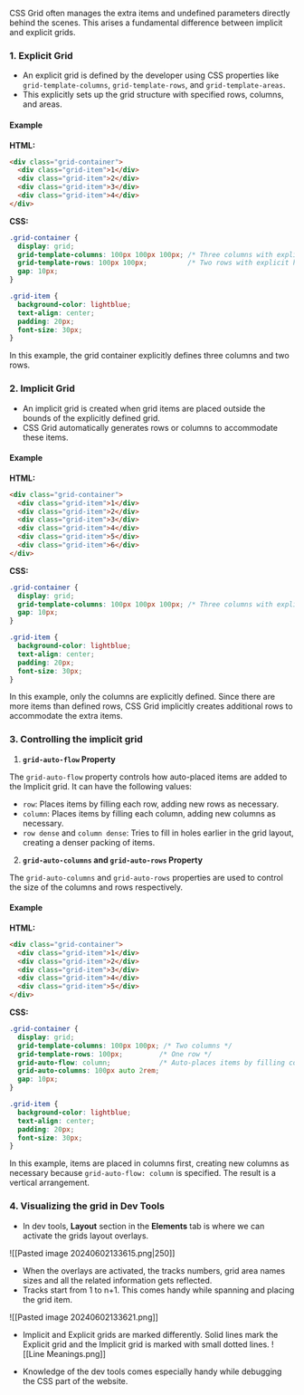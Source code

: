 CSS Grid often manages the extra items and undefined parameters directly behind the scenes. This arises a fundamental difference between implicit and explicit grids.
### 1. Explicit Grid

- An explicit grid is defined by the developer using CSS properties like `grid-template-columns`, `grid-template-rows`, and `grid-template-areas`. 
- This explicitly sets up the grid structure with specified rows, columns, and areas.

#### Example

**HTML:**
```html
<div class="grid-container">
  <div class="grid-item">1</div>
  <div class="grid-item">2</div>
  <div class="grid-item">3</div>
  <div class="grid-item">4</div>
</div>
```

**CSS:**
```css
.grid-container {
  display: grid;
  grid-template-columns: 100px 100px 100px; /* Three columns with explicit widths */
  grid-template-rows: 100px 100px;          /* Two rows with explicit heights */
  gap: 10px;
}

.grid-item {
  background-color: lightblue;
  text-align: center;
  padding: 20px;
  font-size: 30px;
}
```

In this example, the grid container explicitly defines three columns and two rows.
### 2. Implicit Grid

- An implicit grid is created when grid items are placed outside the bounds of the explicitly defined grid. 
- CSS Grid automatically generates rows or columns to accommodate these items.

#### Example

**HTML:**
```html
<div class="grid-container">
  <div class="grid-item">1</div>
  <div class="grid-item">2</div>
  <div class="grid-item">3</div>
  <div class="grid-item">4</div>
  <div class="grid-item">5</div>
  <div class="grid-item">6</div>
</div>
```

**CSS:**
```css
.grid-container {
  display: grid;
  grid-template-columns: 100px 100px 100px; /* Three columns with explicit widths */
  gap: 10px;
}

.grid-item {
  background-color: lightblue;
  text-align: center;
  padding: 20px;
  font-size: 30px;
}
```

In this example, only the columns are explicitly defined. Since there are more items than defined rows, CSS Grid implicitly creates additional rows to accommodate the extra items.

### 3. Controlling the implicit grid

1. **`grid-auto-flow` Property**

The `grid-auto-flow` property controls how auto-placed items are added to the Implicit grid. It can have the following values:

- `row`: Places items by filling each row, adding new rows as necessary.
- `column`: Places items by filling each column, adding new columns as necessary.
- `row dense` and `column dense`: Tries to fill in holes earlier in the grid layout, creating a denser packing of items.

2. **`grid-auto-columns` and `grid-auto-rows` Property**

The `grid-auto-columns` and `grid-auto-rows` properties are used to control the size of the columns and rows respectively.
#### Example

**HTML:**
```html
<div class="grid-container">
  <div class="grid-item">1</div>
  <div class="grid-item">2</div>
  <div class="grid-item">3</div>
  <div class="grid-item">4</div>
  <div class="grid-item">5</div>
</div>
```

**CSS:**
```css
.grid-container {
  display: grid;
  grid-template-columns: 100px 100px; /* Two columns */
  grid-template-rows: 100px;         /* One row */
  grid-auto-flow: column;            /* Auto-places items by filling columns */
  grid-auto-columns: 100px auto 2rem;
  gap: 10px;
}

.grid-item {
  background-color: lightblue;
  text-align: center;
  padding: 20px;
  font-size: 30px;
}
```

In this example, items are placed in columns first, creating new columns as necessary because `grid-auto-flow: column` is specified. The result is a vertical arrangement.

### 4. Visualizing the grid in Dev Tools

- In dev tools, **Layout** section in the **Elements** tab is where we can activate the grids layout overlays.

![[Pasted image 20240602133615.png|250]]

- When the overlays are activated, the tracks numbers, grid area names sizes and all the related information gets reflected.
- Tracks start from 1 to n+1. This comes handy while spanning and placing the grid item.

![[Pasted image 20240602133621.png]]

- Implicit and Explicit grids are marked differently. Solid lines mark the Explicit grid and the Implicit grid is marked with small dotted lines.
 ![[Line Meanings.png]]

- Knowledge of the dev tools comes especially handy while debugging the CSS part of the website.